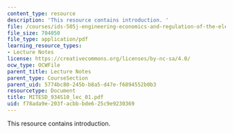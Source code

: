 ```yaml
---
content_type: resource
description: 'This resource contains introduction. '
file: /courses/ids-505j-engineering-economics-and-regulation-of-the-electric-power-sector-spring-2010/f78ada9e203facbbbde625c9e9230369_MITESD_934S10_lec_01.pdf
file_size: 704050
file_type: application/pdf
learning_resource_types:
- Lecture Notes
license: https://creativecommons.org/licenses/by-nc-sa/4.0/
ocw_type: OCWFile
parent_title: Lecture Notes
parent_type: CourseSection
parent_uid: 5774bc80-245b-b8a5-d47e-f6894552b0b3
resourcetype: Document
title: MITESD_934S10_lec_01.pdf
uid: f78ada9e-203f-acbb-bde6-25c9e9230369
---
```

This resource contains introduction. 